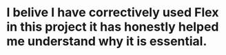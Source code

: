 # I belive I have correctively used Flex in this project it has honestly helped me understand why it is essential. 
